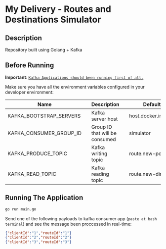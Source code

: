 # My Delivery - Routes and Destinations Simulator

## Description

Repository built using Golang + Kafka

## Before Running

**Important**: [`Kafka Applications should been running first of all.`](../kafka/README.md)

Make sure you have all the environment variables configured in your developer environment:

| Name                    |     | Description                    |     | Default Value             |
| ----------------------- | --- | ------------------------------ | --- | ------------------------- |
| KAFKA_BOOTSTRAP_SERVERS |     | Kafka server host              |     | host.docker.internal:9094 |
| KAFKA_CONSUMER_GROUP_ID |     | Group ID that will be consumed |     | simulator                 |
| KAFKA_PRODUCE_TOPIC     |     | Kafka writing topic            |     | route.new-position        |
| KAFKA_READ_TOPIC        |     | Kafka reading topic            |     | route.new-direction       |

## Running The Application

```sh
go run main.go
```

Send one of the following payloads to kafka consumer app (`paste at bash terminal`) and see the message been proccessed in real-time:

```json
{"clientId":"1","routeId":"1"}
{"clientId":"2","routeId":"2"}
{"clientId":"3","routeId":"3"}
```
